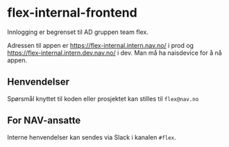 # flex-internal-frontend

Innlogging er begrenset til AD gruppen team flex.

Adressen til appen er https://flex-internal.intern.nav.no/ i prod og https://flex-internal.intern.dev.nav.no/ i dev. Man må ha naisdevice for å nå appen.

## Henvendelser

Spørsmål knyttet til koden eller prosjektet kan stilles til `flex@nav.no`

## For NAV-ansatte

Interne henvendelser kan sendes via Slack i kanalen `#flex`.
